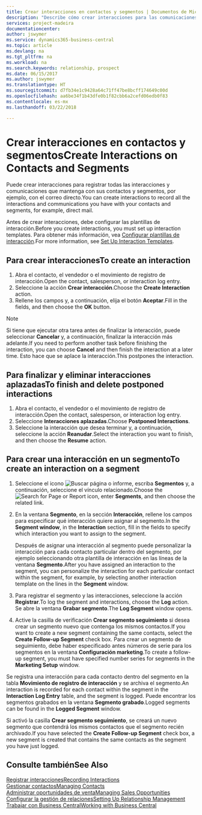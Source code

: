 ```yaml
---
title: Crear interacciones en contactos y segmentos | Documentos de Microsoft
description: "Describe cómo crear interacciones para las comunicaciones que mantenga con sus contactos y segmentos en Business Central, por ejemplo, con el correo directo."
services: project-madeira
documentationcenter: 
author: jswymer
ms.service: dynamics365-business-central
ms.topic: article
ms.devlang: na
ms.tgt_pltfrm: na
ms.workload: na
ms.search.keywords: relationship, prospect
ms.date: 06/15/2017
ms.author: jswymer
ms.translationtype: HT
ms.sourcegitcommit: d7fb34e1c9428a64c71ff47be8bcff174649c00d
ms.openlocfilehash: aa6be34f1b43dfe0b1f82cbb6a2cefd06edb0f83
ms.contentlocale: es-mx
ms.lasthandoff: 03/22/2018

---
```

# <a name="create-interactions-on-contacts-and-segments"></a><span data-ttu-id="5e92a-103">Crear interacciones en contactos y segmentos</span><span class="sxs-lookup"><span data-stu-id="5e92a-103">Create Interactions on Contacts and Segments</span></span>
<span data-ttu-id="5e92a-104">Puede crear interacciones para registrar todas las interacciones y comunicaciones que mantenga con sus contactos y segmentos, por ejemplo, con el correo directo.</span><span class="sxs-lookup"><span data-stu-id="5e92a-104">You can create interactions to record all the interactions and communications you have with your contacts and segments, for example, direct mail.</span></span>

<span data-ttu-id="5e92a-105">Antes de crear interacciones, debe configurar las plantillas de interacción.</span><span class="sxs-lookup"><span data-stu-id="5e92a-105">Before you create interactions, you must set up interaction templates.</span></span> <span data-ttu-id="5e92a-106">Para obtener más información, vea [Configurar plantillas de interacción](marketing-interactions.md).</span><span class="sxs-lookup"><span data-stu-id="5e92a-106">For more information, see  [Set Up Interaction Templates](marketing-interactions.md).</span></span>

## <a name="to-create-an-interaction"></a><span data-ttu-id="5e92a-107">Para crear interacciones</span><span class="sxs-lookup"><span data-stu-id="5e92a-107">To create an interaction</span></span>
1. <span data-ttu-id="5e92a-108">Abra el contacto, el vendedor o el movimiento de registro de interacción.</span><span class="sxs-lookup"><span data-stu-id="5e92a-108">Open the contact, salesperson, or interaction log entry.</span></span>
2. <span data-ttu-id="5e92a-109">Seleccione la acción **Crear interacción**.</span><span class="sxs-lookup"><span data-stu-id="5e92a-109">Choose the **Create Interaction** action.</span></span>
3. <span data-ttu-id="5e92a-110">Rellene los campos y, a continuación, elija el botón **Aceptar**.</span><span class="sxs-lookup"><span data-stu-id="5e92a-110">Fill in the fields, and then choose the **OK** button.</span></span>

> [!NOTE]  
>   <span data-ttu-id="5e92a-111">Si tiene que ejecutar otra tarea antes de finalizar la interacción, puede seleccionar **Cancelar** y, a continuación, finalizar la interacción más adelante.</span><span class="sxs-lookup"><span data-stu-id="5e92a-111">If you need to perform another task before finishing the interaction, you can choose **Cancel** and then finish the interaction at a later time.</span></span> <span data-ttu-id="5e92a-112">Esto hace que se aplace la interacción.</span><span class="sxs-lookup"><span data-stu-id="5e92a-112">This postpones the interaction.</span></span>

## <a name="to-finish-and-delete-postponed-interactions"></a><span data-ttu-id="5e92a-113">Para finalizar y eliminar interacciones aplazadas</span><span class="sxs-lookup"><span data-stu-id="5e92a-113">To finish and delete postponed interactions</span></span>
1. <span data-ttu-id="5e92a-114">Abra el contacto, el vendedor o el movimiento de registro de interacción.</span><span class="sxs-lookup"><span data-stu-id="5e92a-114">Open the contact, salesperson, or interaction log entry.</span></span>
2. <span data-ttu-id="5e92a-115">Seleccione **Interacciones aplazadas**.</span><span class="sxs-lookup"><span data-stu-id="5e92a-115">Choose **Postponed Interactions**.</span></span>
3. <span data-ttu-id="5e92a-116">Seleccione la interacción que desea terminar y, a continuación, seleccione la acción **Reanudar**.</span><span class="sxs-lookup"><span data-stu-id="5e92a-116">Select the interaction you want to finish, and then choose the **Resume** action.</span></span>

## <a name="to-create-an-interaction-on-a-segment"></a><span data-ttu-id="5e92a-117">Para crear una interacción en un segmento</span><span class="sxs-lookup"><span data-stu-id="5e92a-117">To create an interaction on a segment</span></span>
1. <span data-ttu-id="5e92a-118">Seleccione el icono ![Buscar página o informe](media/ui-search/search_small.png "icono Buscar página o informe"), escriba **Segmentos** y, a continuación, seleccione el vínculo relacionado.</span><span class="sxs-lookup"><span data-stu-id="5e92a-118">Choose the ![Search for Page or Report](media/ui-search/search_small.png "Search for Page or Report icon") icon, enter **Segments**, and then choose the related link.</span></span>
2. <span data-ttu-id="5e92a-119">En la ventana **Segmento**, en la sección **Interacción**, rellene los campos para especificar qué interacción quiere asignar al segmento.</span><span class="sxs-lookup"><span data-stu-id="5e92a-119">In the **Segment window**, in the **Interaction** section, fill in the fields to specify which interaction you want to assign to the segment.</span></span>

    <span data-ttu-id="5e92a-120">Después de asignar una interacción al segmento puede personalizar la interacción para cada contacto particular dentro del segmento, por ejemplo seleccionando otra plantilla de interacción en las líneas de la ventana **Segmento**.</span><span class="sxs-lookup"><span data-stu-id="5e92a-120">After you have assigned an interaction to the segment, you can personalize the interaction for each particular contact within the segment, for example, by selecting another interaction template on the lines in the **Segment** window.</span></span>  
3. <span data-ttu-id="5e92a-121">Para registrar el segmento y las interacciones, seleccione la acción **Registrar**.</span><span class="sxs-lookup"><span data-stu-id="5e92a-121">To log the segment and interactions, choose the **Log** action.</span></span> <span data-ttu-id="5e92a-122">Se abre la ventana **Grabar segmento**.</span><span class="sxs-lookup"><span data-stu-id="5e92a-122">The **Log Segment** window opens.</span></span>
4. <span data-ttu-id="5e92a-123">Active la casilla de verificación **Crear segmento seguimiento** si desea crear un segmento nuevo que contenga los mismos contactos.</span><span class="sxs-lookup"><span data-stu-id="5e92a-123">If you want to create a new segment containing the same contacts, select the **Create Follow-up Segment** check box.</span></span> <span data-ttu-id="5e92a-124">Para crear un segmento de seguimiento, debe haber especificado antes números de serie para los segmentos en la ventana **Configuración marketing**.</span><span class="sxs-lookup"><span data-stu-id="5e92a-124">To create a follow-up segment, you must have specified number series for segments in the **Marketing Setup** window.</span></span>

<span data-ttu-id="5e92a-125">Se registra una interacción para cada contacto dentro del segmento en la tabla **Movimiento de registro de interacción** y se archiva el segmento.</span><span class="sxs-lookup"><span data-stu-id="5e92a-125">An interaction is recorded for each contact within the segment in the **Interaction Log Entry** table, and the segment is logged.</span></span> <span data-ttu-id="5e92a-126">Puede encontrar los segmentos grabados en la ventana **Segmento grabado**.</span><span class="sxs-lookup"><span data-stu-id="5e92a-126">Logged segments can be found in the **Logged Segment** window.</span></span>

<span data-ttu-id="5e92a-127">Si activó la casilla **Crear segmento seguimiento**, se creará un nuevo segmento que contendrá los mismos contactos que el segmento recién archivado.</span><span class="sxs-lookup"><span data-stu-id="5e92a-127">If you have selected the **Create Follow-up Segment** check box, a new segment is created that contains the same contacts as the segment you have just logged.</span></span>

## <a name="see-also"></a><span data-ttu-id="5e92a-128">Consulte también</span><span class="sxs-lookup"><span data-stu-id="5e92a-128">See Also</span></span>
[<span data-ttu-id="5e92a-129">Registrar interacciones</span><span class="sxs-lookup"><span data-stu-id="5e92a-129">Recording Interactions</span></span>](marketing-interactions.md)  
[<span data-ttu-id="5e92a-130">Gestionar contactos</span><span class="sxs-lookup"><span data-stu-id="5e92a-130">Managing Contacts</span></span>](marketing-contacts.md)  
[<span data-ttu-id="5e92a-131">Administrar oportunidades de venta</span><span class="sxs-lookup"><span data-stu-id="5e92a-131">Managing Sales Opportunities</span></span>](marketing-manage-sales-opportunities.md)  
[<span data-ttu-id="5e92a-132">Configurar la gestión de relaciones</span><span class="sxs-lookup"><span data-stu-id="5e92a-132">Setting Up Relationship Management</span></span>](marketing-setup-marketing.md)  
[<span data-ttu-id="5e92a-133">Trabajar con Business Central</span><span class="sxs-lookup"><span data-stu-id="5e92a-133">Working with Business Central</span></span>](ui-work-product.md)

